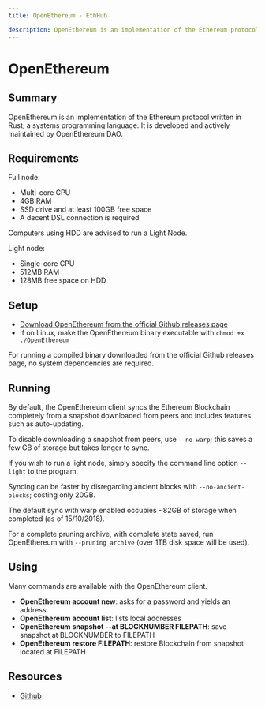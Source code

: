 ```yaml
---
title: OpenEthereum - EthHub

description: OpenEthereum is an implementation of the Ethereum protocol written in Rust, a systems programming language.
---
```


# OpenEthereum

## Summary

OpenEthereum is an implementation of the Ethereum protocol written in Rust, a systems programming language. It is developed and actively maintained by OpenEthereum DAO.

## Requirements

Full node:

* Multi-core CPU
* 4GB RAM
* SSD drive and at least 100GB free space
* A decent DSL connection is required

Computers using HDD are advised to run a Light Node.

Light node:

* Single-core CPU
* 512MB RAM
* 128MB free space on HDD

## Setup

* [Download OpenEthereum from the official Github releases page](https://github.com/OpenEthereum/open-ethereum/releases)
* If on Linux, make the OpenEthereum binary executable with `chmod +x ./OpenEthereum`

For running a compiled binary downloaded from the official Github releases page, no system dependencies are required.

## Running

By default, the OpenEthereum client syncs the Ethereum Blockchain completely from a snapshot downloaded from peers and includes features such as auto-updating.

To disable downloading a snapshot from peers, use `--no-warp`; this saves a few GB of storage but takes longer to sync.

If you wish to run a light node, simply specify the command line option `--light` to the program.

Syncing can be faster by disregarding ancient blocks with `--no-ancient-blocks`; costing only 20GB.

The default sync with warp enabled occupies ~82GB of storage when completed \(as of 15/10/2018\).

For a complete pruning archive, with complete state saved, run OpenEthereum with `--pruning archive` \(over 1TB disk space will be used\).

## Using

Many commands are available with the OpenEthereum client.

* **OpenEthereum account new**: asks for a password and yields an address
* **OpenEthereum account list**: lists local addresses
* **OpenEthereum snapshot --at BLOCKNUMBER FILEPATH**: save snapshot at BLOCKNUMBER to FILEPATH
* **OpenEthereum restore FILEPATH**: restore Blockchain from snapshot located at FILEPATH

## Resources
* [Github](https://github.com/OpenEthereum/open-ethereum)
